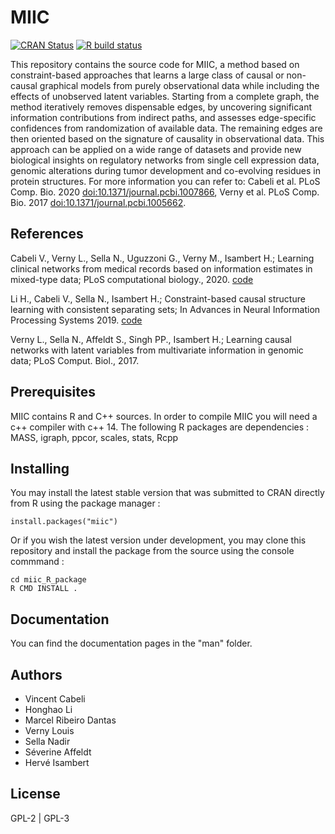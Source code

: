 # MIIC
  <!-- badges: start -->
  [![CRAN
  Status](https://www.r-pkg.org/badges/version/miic)](https://cran.r-project.org/package=miic)
  [![R build
  status](https://github.com/miicTeam/miic_R_package/workflows/R-CMD-check/badge.svg)](https://github.com/miicTeam/miic_R_package/actions)
  <!-- badges: end -->

This repository contains the source code for MIIC, a method based on constraint-based approaches that learns a large class of causal or non-causal graphical models from purely observational data while including the effects of unobserved latent variables. Starting from a complete graph, the method iteratively removes dispensable edges, by uncovering significant information contributions from indirect paths, and assesses edge-specific confidences from randomization of available data. The remaining edges are then oriented based on the signature of causality in observational data. This approach can be applied on a wide range of datasets and provide new biological insights on regulatory networks from single cell expression data, genomic alterations during tumor development and co-evolving residues in protein structures. For more information you can refer to: Cabeli et al. PLoS Comp. Bio. 2020 <doi:10.1371/journal.pcbi.1007866>, Verny et al. PLoS Comp. Bio. 2017 <doi:10.1371/journal.pcbi.1005662>.

## References
Cabeli V., Verny L., Sella N., Uguzzoni G., Verny M., Isambert H.; Learning clinical networks from medical records based on information estimates in mixed-type data; PLoS computational biology., 2020. [code](https://github.com/vcabeli/miic_PLoS)

Li H., Cabeli V., Sella N., Isambert H.; Constraint-based causal structure learning with consistent separating sets; In Advances in Neural Information Processing Systems 2019. [code](https://github.com/honghaoli42/consistent_pcalg)

Verny L., Sella N., Affeldt S., Singh PP., Isambert H.; Learning causal networks with latent variables from multivariate information in genomic data;  PLoS Comput. Biol., 2017.

## Prerequisites
MIIC contains R and C++ sources. In order to compile MIIC you will need a c++ compiler with c++ 14.
The following R packages are dependencies : MASS, igraph, ppcor, scales, stats, Rcpp

## Installing

You may install the latest stable version that was submitted to CRAN directly from R using the package manager :
```{r}
install.packages("miic")
```
Or if you wish the latest version under development, you may clone this repository and install the package from the source using the console commmand :
```
cd miic_R_package
R CMD INSTALL .
```
## Documentation
You can find the documentation pages in the "man" folder.

## Authors
- Vincent Cabeli
- Honghao Li
- Marcel Ribeiro Dantas
- Verny Louis
- Sella Nadir
- Séverine Affeldt
- Hervé Isambert

## License
GPL-2 | GPL-3
